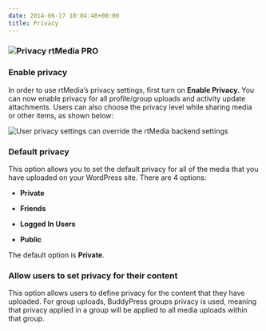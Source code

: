 ```yaml
---
date: 2014-06-17 10:04:48+00:00
title: Privacy
---
```


### ![Privacy rtMedia PRO](http://docs.rtcamp.com/wp-content/uploads/2014/06/Privacy-rtMedia-PRO.jpg)




### Enable privacy


In order to use rtMedia’s privacy settings, first turn on **Enable Privacy**. You can now enable privacy for all profile/group uploads and activity update attachments.
Users can also choose the privacy level while sharing media or other items, as shown below:

![User privacy settings can override the rtMedia backend settings](https://rtcamp.com/wp-content/uploads/2013/09/UsersSettingPrivacyBuddyPressUpdates.png)


### Default privacy


This option allows you to set the default privacy for all of the media that you have uploaded on your WordPress site. There are 4 options:



	
  * **Private**

	
  * **Friends**

	
  * **Logged In Users**

	
  * **Public**


The default option is **Private**.


### Allow users to set privacy for their content


This option allows users to define privacy for the content that they have uploaded. For group uploads, BuddyPress groups privacy is used, meaning that privacy applied in a group will be applied to all media uploads within that group.
